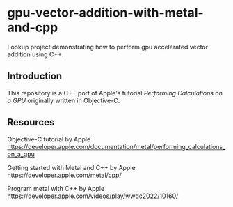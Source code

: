 # gpu-vector-addition-with-metal-and-cpp
Lookup project demonstrating how to perform gpu accelerated vector addition using C++.

## Introduction
This repository is a C++ port of Apple's tutorial *Performing Calculations on a GPU* originally written in Objective-C.

## Resources

Objective-C tutorial by Apple  
https://developer.apple.com/documentation/metal/performing_calculations_on_a_gpu

Getting started with Metal and C++ by Apple  
https://developer.apple.com/metal/cpp/

Program metal with C++ by Apple  
https://developer.apple.com/videos/play/wwdc2022/10160/

